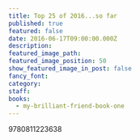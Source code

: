```yaml
---
title: Top 25 of 2016...so far
published: true
featured: false
date: 2016-06-17T09:00:00.000Z
description:
featured_image_path:
featured_image_position: 50
show_featured_image_in_post: false
fancy_font:
category:
staff:
books:
  - my-brilliant-friend-book-one
---
```



9780811223638

&nbsp;